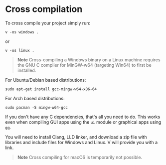# Cross compilation

To cross compile your project simply run:

```shell
v -os windows .
```

or

```shell
v -os linux .
```

> **Note**
> Cross-compiling a Windows binary on a Linux machine requires the GNU C compiler for
> MinGW-w64 (targeting Win64) to first be installed.

For Ubuntu/Debian based distributions:

```shell
sudo apt-get install gcc-mingw-w64-x86-64
```

For Arch based distributions:

```shell
sudo pacman -S mingw-w64-gcc
```

If you don't have any C dependencies, that's all you need to do.
This works even when compiling GUI apps using the `ui` module or graphical apps using `gg`.

You will need to install Clang, LLD linker, and download a zip file with
libraries and include files for Windows and Linux.
V will provide you with a link.

> **Note**
> Cross compiling for macOS is temporarily not possible.

